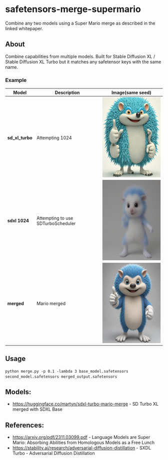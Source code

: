 # safetensors-merge-supermario

Combine any two models using a Super Mario merge as described in the linked whitepaper.

## About

Combine capabilities from multiple models. Built for Stable Diffusion XL / Stable Diffusion XL Turbo but it matches any safetensor keys with the same name.

### Example

| **Model** | **Description** | **Image**(same seed) |
|-----------|-----------------|-----------|
| **sd_xl_turbo** | Attempting 1024 | <img src="assets/before_xl_turbo.png" alt="SDXL turbo attempting to render at 1024" width="256" height="256"> |
| **sdxl 1024** | Attempting to use SDTurboScheduler | <img src="assets/before_xl.png" alt="SDXL attempting to use SDTurboScheduler" width="256" height="256"> |
| **merged** | Mario merged | <img src="assets/after.png" alt="Merged model successfully rendering 1024" width="256" height="256"> |

## Usage

`python merge.py -p 0.1 -lambda 3 base_model.safetensors second_model.safetensors merged_output.safetensors`


## Models:

* https://huggingface.co/martyn/sdxl-turbo-mario-merge - SD Turbo XL merged with SDXL Base

## References:

* https://arxiv.org/pdf/2311.03099.pdf - Language Models are Super Mario: Absorbing Abilities from Homologous Models as a Free Lunch
* https://stability.ai/research/adversarial-diffusion-distillation - SXDL Turbo - Adversarial Diffusion Distillation
